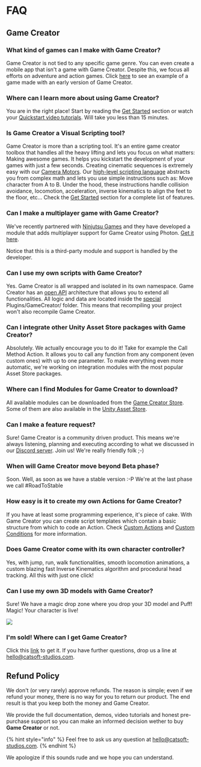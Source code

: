 # FAQ

## Game Creator

### What kind of games can I make with Game Creator?

Game Creator is not tied to any specific game genre. You can even create a mobile app that isn't a game with Game Creator. Despite this, we focus all efforts on adventure and action games. Click [here](https://catsoftstudios.itch.io/the-investigation) to see an example of a game made with an early version of Game Creator.

### Where can I learn more about using Game Creator?

You are in the right place! Start by reading the [Get Started](../quickstart/get-started.md) section or watch your [Quickstart video tutorials](https://www.youtube.com/watch?v=IG8GXAAih2Q&list=PL7FyK0gfdpCbxMrWIV9B2xQiExkiZbpa5). Will take you less than 15 minutes.

### Is Game Creator a Visual Scripting tool?

Game Creator is more than a scripting tool. It's an entire game creator toolbox that handles all the heavy lifting and lets you focus on what matters: Making awesome games. It helps you kickstart the development of your games with just a few seconds. Creating cinematic sequences is extremely easy with our [Camera Motors](../game-creator/components/camera/). Our [high-level scripting language](../game-creator/components/actions.md) abstracts you from complex math and lets you use simple instructions such as: Move character from A to B. Under the hood, these instructions handle collision avoidance, locomotion, acceleration, inverse kinematics to align the feet to the floor, etc... Check the [Get Started](../quickstart/get-started.md) section for a complete list of features.

### Can I make a multiplayer game with Game Creator?

We've recently partnered with [Ninjutsu Games](https://assetstore.unity.com/publishers/3171) and they have developed a module that adds multiplayer support for Game Creator using Photon. [Get it here](https://gamecreator.page.link/multiplayer).

Notice that this is a third-party module and support is handled by the developer.

### Can I use my own scripts with Game Creator?

Yes. Game Creator is all wrapped and isolated in its own namespace. Game Creator has an [open API](../game-creator/tools/game-creator-api/) architecture that allows you to extend all functionalities. All logic and data are located inside the [special](https://docs.unity3d.com/Manual/SpecialFolders.html) Plugins/GameCreator/ folder. This means that recompiling your project won't also recompile Game Creator.

### Can I integrate other Unity Asset Store packages with Game Creator?

Absolutely. We actually encourage you to do it! Take for example the Call Method Action. It allows you to call any function from any component \(even custom ones\) with up to one parameter. To make everything even more automatic, we're working on integration modules with the most popular Asset Store packages.

### Where can I find Modules for Game Creator to download?

All available modules can be downloaded from the [Game Creator Store](https://store.gamecreator.io). Some of them are also available in the [Unity Asset Store](https://assetstore.unity.com/).

### Can I make a feature request?

Sure! Game Creator is a community driven product. This means we're always listening, planning and executing according to what we discussed in our [Discord server](https://discord.gg/nzN8z5e). Join us! We're really friendly folk ;-\)

### When will Game Creator move beyond Beta phase?

Soon. Well, as soon as we have a stable version :-P We're at the last phase we call \#RoadToStable

### How easy is it to create my own Actions for Game Creator?

If you have at least some programming experience, it's piece of cake. With Game Creator you can create script templates which contain a basic structure from which to code an Action. Check [Custom Actions](../game-creator/tools/game-creator-api/custom-actions.md) and [Custom Conditions](../game-creator/tools/game-creator-api/custom-conditions.md) for more information.

### Does Game Creator come with its own character controller?

Yes, with jump, run, walk functionalities, smooth locomotion animations, a custom blazing fast Inverse Kinematics algorithm and procedural head tracking. All this with just one click!

### Can I use my own 3D models with Game Creator?

Sure! We have a magic drop zone where you drop your 3D model and Puff! Magic! Your character is live!

![](../.gitbook/assets/faq-model%20%281%29.gif)

### I'm sold! Where can I get Game Creator?

Click this [link](https://www.assetstore.unity3d.com/#!/content/89443?aid=1100l36uR) to get it. If you have further questions, drop us a line at [hello@catsoft-studios.com](mailto:hello@catsoft-studios.com).

## Refund Policy

We don't \(or very rarely\) approve refunds. The reason is simple; even if we refund your money, there is no way for you to return our product. The end result is that you keep both the money and Game Creator.

We provide the full documentation, demos, video tutorials and honest pre-purchase support so you can make an informed decision wether to buy **Game Creator** or not. 

{% hint style="info" %}
Feel free to ask us any question at [hello@catsoft-studios.com](mailto:hello@catsoft-studios.com).
{% endhint %}

We apologize if this sounds rude and we hope you can understand.

